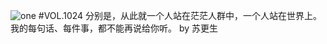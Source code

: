 ![one](http://image.wufazhuce.com/FsKLwLdWuSftuowB3F6VnG_qY5xJ)
#VOL.1024
分别是，从此就一个人站在茫茫人群中，一个人站在世界上。我的每句话、每件事，都不能再说给你听。 by 苏更生